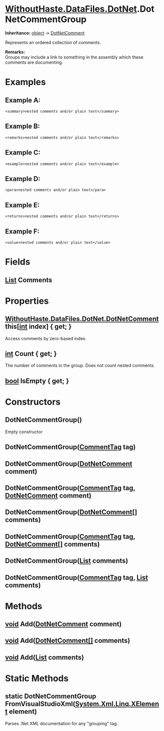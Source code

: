 # [WithoutHaste.DataFiles.DotNet](TableOfContents.WithoutHaste.DataFiles.DotNet.md).DotNetCommentGroup

**Inheritance:** [object](https://docs.microsoft.com/en-us/dotnet/api/system.object) → [DotNetComment](WithoutHaste.DataFiles.DotNet.DotNetComment.md)  

Represents an ordered collection of comments.  

**Remarks:**  
Groups may include a link to something in the assembly which these comments are documenting.  

# Examples

## Example A:

`<summary>nested comments and/or plain text</summary>`  

## Example B:

`<remarks>nested comments and/or plain text</remarks>`  

## Example C:

`<example>nested comments and/or plain text</example>`  

## Example D:

`<para>nested comments and/or plain text</para>`  

## Example E:

`<returns>nested comments and/or plain text</returns>`  

## Example F:

`<value>nested comments and/or plain text</value>`  

# Fields

## [List](https://docs.microsoft.com/en-us/dotnet/api/system.collections.generic.list-1) Comments

# Properties

## [WithoutHaste.DataFiles.DotNet.DotNetComment](WithoutHaste.DataFiles.DotNet.DotNetComment.md) this[[int](https://docs.microsoft.com/en-us/dotnet/api/system.int32) index] { get; }

Access comments by zero-based index.  

## [int](https://docs.microsoft.com/en-us/dotnet/api/system.int32) Count { get; }

The number of comments in the group. Does not count nested comments.  

## [bool](https://docs.microsoft.com/en-us/dotnet/api/system.boolean) IsEmpty { get; }

# Constructors

## DotNetCommentGroup()

Empty constructor  

## DotNetCommentGroup([CommentTag](WithoutHaste.DataFiles.DotNet.CommentTag.md) tag)

## DotNetCommentGroup([DotNetComment](WithoutHaste.DataFiles.DotNet.DotNetComment.md) comment)

## DotNetCommentGroup([CommentTag](WithoutHaste.DataFiles.DotNet.CommentTag.md) tag, [DotNetComment](WithoutHaste.DataFiles.DotNet.DotNetComment.md) comment)

## DotNetCommentGroup([DotNetComment[]](WithoutHaste.DataFiles.DotNet.DotNetComment.md) comments)

## DotNetCommentGroup([CommentTag](WithoutHaste.DataFiles.DotNet.CommentTag.md) tag, [DotNetComment[]](WithoutHaste.DataFiles.DotNet.DotNetComment.md) comments)

## DotNetCommentGroup([List](https://docs.microsoft.com/en-us/dotnet/api/system.collections.generic.list-1) comments)

## DotNetCommentGroup([CommentTag](WithoutHaste.DataFiles.DotNet.CommentTag.md) tag, [List](https://docs.microsoft.com/en-us/dotnet/api/system.collections.generic.list-1) comments)

# Methods

## [void](https://docs.microsoft.com/en-us/dotnet/api/system.void) Add([DotNetComment](WithoutHaste.DataFiles.DotNet.DotNetComment.md) comment)

## [void](https://docs.microsoft.com/en-us/dotnet/api/system.void) Add([DotNetComment[]](WithoutHaste.DataFiles.DotNet.DotNetComment.md) comments)

## [void](https://docs.microsoft.com/en-us/dotnet/api/system.void) Add([List](https://docs.microsoft.com/en-us/dotnet/api/system.collections.generic.list-1) comments)

# Static Methods

## static DotNetCommentGroup FromVisualStudioXml([System.Xml.Linq.XElement](https://docs.microsoft.com/en-us/dotnet/api/system.xml.linq.xelement) element)

Parses .Net XML documentation for any "grouping" tag.  

